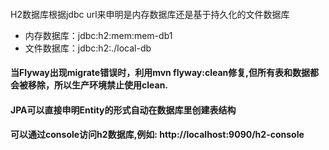 ####
H2数据库根据jdbc url来申明是内存数据库还是基于持久化的文件数据库
- 内存数据库：jdbc:h2:mem:mem-db1
- 文件数据库：jdbc:h2:./local-db

#### 当Flyway出现migrate错误时，利用mvn flyway:clean修复,但所有表和数据都会被移除，所以生产环境禁止使用clean.

#### JPA可以直接申明Entity的形式自动在数据库里创建表结构

#### 可以通过console访问h2数据库,例如: http://localhost:9090/h2-console